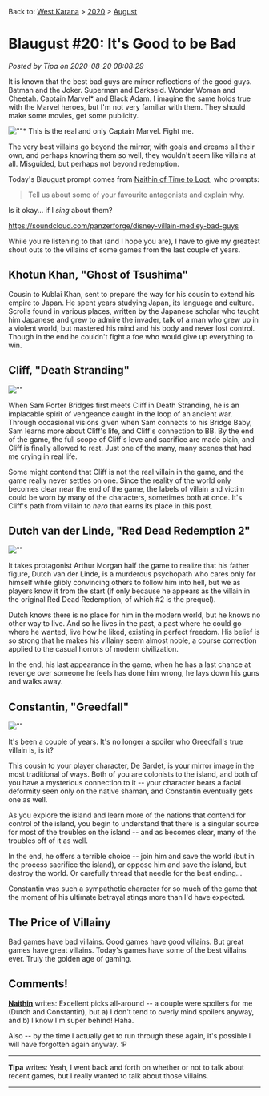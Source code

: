 Back to: [West Karana](/posts/westkarana.md) > [2020](/posts/2020/westkarana.md) > [August](./westkarana.md)
# Blaugust #20: It's Good to be Bad

*Posted by Tipa on 2020-08-20 08:08:29*


It is known that the best bad guys are mirror reflections of the good guys. Batman and the Joker. Superman and Darkseid. Wonder Woman and Cheetah. Captain Marvel* and Black Adam. I imagine the same holds true with the Marvel heroes, but I'm not very familiar with them. They should make some movies, get some publicity.



![\"\"](\"https://chasingdings.com/wp-content/uploads/2020/08/captainmarvek-1.png\")* This is the real and only Captain Marvel. Fight me.

The very best villains go beyond the mirror, with goals and dreams all their own, and perhaps knowing them so well, they wouldn't seem like villains at all. Misguided, but perhaps not beyond redemption.



Today's Blaugust prompt comes from [Naithin of Time to Loot](\"https://www.timetoloot.com/gaming/the-bestest-baddies/\"), who prompts:




> Tell us about some of your favourite antagonists and explain why.



Is it okay... if I *sing* about them?




https://soundcloud.com/panzerforge/disney-villain-medley-bad-guys


While you're listening to that (and I hope you are), I have to give my greatest shout outs to the villains of some games from the last couple of years.



Khotun Khan, \"Ghost of Tsushima\"
----------------------------------



Cousin to Kublai Khan, sent to prepare the way for his cousin to extend his empire to Japan. He spent years studying Japan, its language and culture. Scrolls found in various places, written by the Japanese scholar who taught him Japanese and grew to admire the invader, talk of a man who grew up in a violent world, but mastered his mind and his body and never lost control. Though in the end he couldn't fight a foe who would give up everything to win.



Cliff, \"Death Stranding\"
--------------------------



![\"\"](\"https://chasingdings.com/wp-content/uploads/2020/08/1-DEATH-STRANDING_20191201201900-1024x682.jpg\")

When Sam Porter Bridges first meets Cliff in Death Stranding, he is an implacable spirit of vengeance caught in the loop of an ancient war. Through occasional visions given when Sam connects to his Bridge Baby, Sam learns more about Cliff's life, and Cliff's connection to BB. By the end of the game, the full scope of Cliff's love and sacrifice are made plain, and Cliff is finally allowed to rest. Just one of the many, many scenes that had me crying in real life.



Some might contend that Cliff is not the real villain in the game, and the game really never settles on one. Since the reality of the world only becomes clear near the end of the game, the labels of villain and victim could be worn by many of the characters, sometimes both at once. It's Cliff's path from villain to *hero* that earns its place in this post.



Dutch van der Linde, \"Red Dead Redemption 2\"
----------------------------------------------



![\"\"](\"https://chasingdings.com/wp-content/uploads/2020/08/RDR2_Screenshot_018.0-1024x683.jpg\")

It takes protagonist Arthur Morgan half the game to realize that his father figure, Dutch van der Linde, is a murderous psychopath who cares only for himself while glibly convincing others to follow him into hell, but we as players know it from the start (if only because he appears as the villain in the original Red Dead Redemption, of which #2 is the prequel).



Dutch knows there is no place for him in the modern world, but he knows no other way to live. And so he lives in the past, a past where he could go where he wanted, live how he liked, existing in perfect freedom. His belief is so strong that he makes his villainy seem almost noble, a course correction applied to the casual horrors of modern civilization.



In the end, his last appearance in the game, when he has a last chance at revenge over someone he feels has done him wrong, he lays down his guns and walks away.



Constantin, \"Greedfall\"
-------------------------



![\"\"](\"https://chasingdings.com/wp-content/uploads/2020/08/old-countries-in-a-new-world-1024x576.jpg\")

It's been a couple of years. It's no longer a spoiler who Greedfall's true villain is, is it?



This cousin to your player character, De Sardet, is your mirror image in the most traditional of ways. Both of you are colonists to the island, and both of you have a mysterious connection to it -- your character bears a facial deformity seen only on the native shaman, and Constantin eventually gets one as well.



As you explore the island and learn more of the nations that contend for control of the island, you begin to understand that there is a singular source for most of the troubles on the island -- and as becomes clear, many of the troubles off of it as well.



In the end, he offers a terrible choice -- join him and save the world (but in the process sacrifice the island), or oppose him and save the island, but destroy the world. Or carefully thread that needle for the best ending...



Constantin was such a sympathetic character for so much of the game that the moment of his ultimate betrayal stings more than I'd have expected.



The Price of Villainy
---------------------



Bad games have bad villains. Good games have good villains. But great games have great villains. Today's games have some of the best villains ever. Truly the golden age of gaming.



## Comments!

**[Naithin](https://www.timetoloot.com/)** writes: Excellent picks all-around -- a couple were spoilers for me (Dutch and Constantin), but a) I don't tend to overly mind spoilers anyway, and b) I know I'm super behind! Haha. 

Also -- by the time I actually get to run through these again, it's possible I will have forgotten again anyway. :P

---

**Tipa** writes: Yeah, I went back and forth on whether or not to talk about recent games, but I really wanted to talk about those villains.

---


